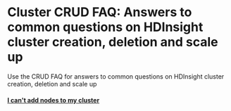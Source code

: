 # Cluster CRUD FAQ: Answers to common questions on HDInsight cluster creation, deletion and scale up
Use the CRUD FAQ for answers to common questions on HDInsight cluster creation, deletion and scale up

#### [I can't add nodes to my cluster](hdinsight-clusterscaleissues.md)
